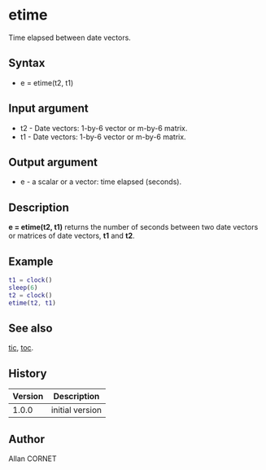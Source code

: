 # etime

Time elapsed between date vectors.

## Syntax

- e = etime(t2, t1)

## Input argument

- t2 - Date vectors: 1-by-6 vector or m-by-6 matrix.
- t1 - Date vectors: 1-by-6 vector or m-by-6 matrix.

## Output argument

- e - a scalar or a vector: time elapsed (seconds).

## Description

  <p><b>e = etime(t2, t1)</b> returns the number of seconds between two date vectors or matrices of date vectors, <b>t1</b> and <b>t2</b>.</p>

## Example

```matlab
t1 = clock()
sleep(6)
t2 = clock()
etime(t2, t1)
```

## See also

[tic](tic.md), [toc](toc.md).

## History

| Version | Description     |
| ------- | --------------- |
| 1.0.0   | initial version |

## Author

Allan CORNET
